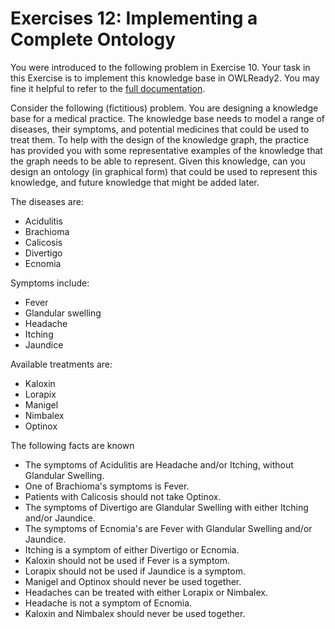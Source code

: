 # Exercises 12: Implementing a Complete Ontology

You were introduced to the following problem in Exercise 10. Your task in this Exercise is to implement this knowledge base in OWLReady2. You may fine it helpful to refer to the [full documentation](https://owlready2.readthedocs.io).

Consider the following (fictitious) problem. You are designing a knowledge base for a medical practice. The knowledge base needs to model a range of diseases, their symptoms, and potential medicines that could be used to treat them. To help with the design of the knowledge graph, the practice has provided you with some representative examples of the knowledge that the graph needs to be able to represent. Given this knowledge, can you design an ontology (in graphical form) that could be used to represent this knowledge, and future knowledge that might be added later.


The diseases are:

* Acidulitis
* Brachioma
* Calicosis
* Divertigo
* Ecnomia

Symptoms include:
* Fever
* Glandular swelling
* Headache
* Itching
* Jaundice

Available treatments are:
* Kaloxin
* Lorapix
* Manigel
* Nimbalex
* Optinox

The following facts are known
* The symptoms of Acidulitis are Headache and/or Itching, without Glandular Swelling.
* One of Brachioma's symptoms is Fever.
* Patients with Calicosis should not take Optinox.
* The symptoms of Divertigo are Glandular Swelling with either Itching and/or Jaundice.
* The symptoms of Ecnomia's are Fever with Glandular Swelling and/or Jaundice.
* Itching is a symptom of either Divertigo or Ecnomia.
* Kaloxin should not be used if Fever is a symptom.
* Lorapix should not be used if Jaundice is a symptom.
* Manigel and Optinox should never be used together.
* Headaches can be treated with either Lorapix or Nimbalex.
* Headache is not a symptom of Ecnomia.
* Kaloxin and Nimbalex should never be used together.
